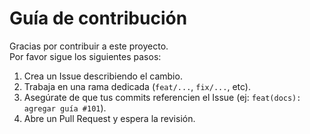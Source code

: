 # Guía de contribución

Gracias por contribuir a este proyecto.  
Por favor sigue los siguientes pasos:

1. Crea un Issue describiendo el cambio.
2. Trabaja en una rama dedicada (`feat/...`, `fix/...`, etc).
3. Asegúrate de que tus commits referencien el Issue (ej: `feat(docs): agregar guía #101`).
4. Abre un Pull Request y espera la revisión.
